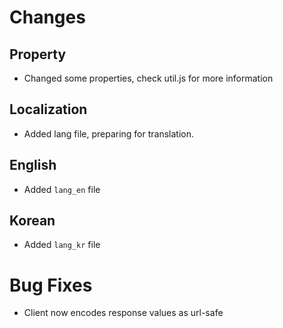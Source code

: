 Changes
=

Property
-
* Changed some properties, check util.js for more information

Localization
-
* Added lang file, preparing for translation.

English
-
* Added `lang_en` file

Korean
-
* Added `lang_kr` file


Bug Fixes
=
* Client now encodes response values as url-safe
